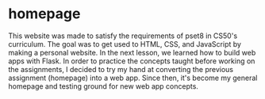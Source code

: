 # homepage

This website was made to satisfy the requirements of pset8 in CS50's curriculum. The goal was to get used to HTML, CSS, and JavaScript by making a personal website. In the next lesson, we learned how to build web apps with Flask. In order to practice the concepts taught before working on the assignments, I decided to try my hand at converting the previous assignment (homepage) into a web app. Since then, it's become my general homepage and testing ground for new web app concepts.
